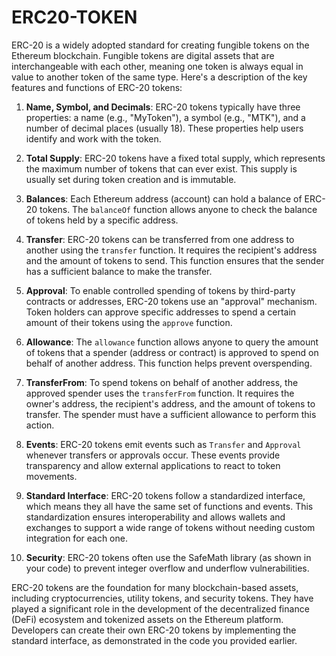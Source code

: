 # ERC20-TOKEN

ERC-20 is a widely adopted standard for creating fungible tokens on the Ethereum blockchain. Fungible tokens are digital assets that are interchangeable with each other, meaning one token is always equal in value to another token of the same type. Here's a description of the key features and functions of ERC-20 tokens:

1. **Name, Symbol, and Decimals**: ERC-20 tokens typically have three properties: a name (e.g., "MyToken"), a symbol (e.g., "MTK"), and a number of decimal places (usually 18). These properties help users identify and work with the token.

2. **Total Supply**: ERC-20 tokens have a fixed total supply, which represents the maximum number of tokens that can ever exist. This supply is usually set during token creation and is immutable.

3. **Balances**: Each Ethereum address (account) can hold a balance of ERC-20 tokens. The `balanceOf` function allows anyone to check the balance of tokens held by a specific address.

4. **Transfer**: ERC-20 tokens can be transferred from one address to another using the `transfer` function. It requires the recipient's address and the amount of tokens to send. This function ensures that the sender has a sufficient balance to make the transfer.

5. **Approval**: To enable controlled spending of tokens by third-party contracts or addresses, ERC-20 tokens use an "approval" mechanism. Token holders can approve specific addresses to spend a certain amount of their tokens using the `approve` function.

6. **Allowance**: The `allowance` function allows anyone to query the amount of tokens that a spender (address or contract) is approved to spend on behalf of another address. This function helps prevent overspending.

7. **TransferFrom**: To spend tokens on behalf of another address, the approved spender uses the `transferFrom` function. It requires the owner's address, the recipient's address, and the amount of tokens to transfer. The spender must have a sufficient allowance to perform this action.

8. **Events**: ERC-20 tokens emit events such as `Transfer` and `Approval` whenever transfers or approvals occur. These events provide transparency and allow external applications to react to token movements.

9. **Standard Interface**: ERC-20 tokens follow a standardized interface, which means they all have the same set of functions and events. This standardization ensures interoperability and allows wallets and exchanges to support a wide range of tokens without needing custom integration for each one.

10. **Security**: ERC-20 tokens often use the SafeMath library (as shown in your code) to prevent integer overflow and underflow vulnerabilities.

ERC-20 tokens are the foundation for many blockchain-based assets, including cryptocurrencies, utility tokens, and security tokens. They have played a significant role in the development of the decentralized finance (DeFi) ecosystem and tokenized assets on the Ethereum platform. Developers can create their own ERC-20 tokens by implementing the standard interface, as demonstrated in the code you provided earlier.
